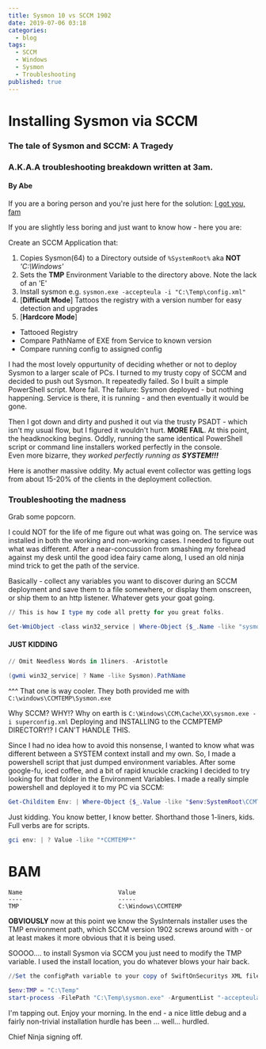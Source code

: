 ```yaml
---
title: Sysmon 10 vs SCCM 1902
date: 2019-07-06 03:18
categories:
  - blog
tags:
  - SCCM
  - Windows
  - Sysmon
  - Troubleshooting
published: true
---
```

# Installing Sysmon via SCCM

### The tale of Sysmon and SCCM:  A Tragedy
### A.K.A.A troubleshooting breakdown written at 3am. 

#### By Abe

If you are a boring person and you're just here for the solution: [I got you, fam](https://github.com/BlueTeamNinja/Tools/tree/master/Installers/)

If you are slightly less boring and just want to know how - here you are: 

Create an SCCM Application that: 
1. Copies Sysmon(64) to a Directory outside of ```%SystemRoot%``` aka **NOT** *'C:\Windows\'* 
2. Sets the **TMP** Environment Variable to the directory above.  Note the lack of an 'E'
3. Install sysmon e.g. ```sysmon.exe -accepteula -i "C:\Temp\config.xml"```
4. [**Difficult Mode**]  Tattoos the registry with a version number for easy detection and upgrades
5. [**Hardcore Mode**]

- Tattooed Registry
- Compare PathName of EXE from Service to known version
- Compare running config to assigned config

I had the most lovely oppurtunity of deciding whether or not to deploy Sysmon to a larger scale of PCs.  I turned to my trusty copy of SCCM and decided to push out Sysmon.  It repeatedly failed.  So I built a simple PowerShell script.  More fail.  The failure:  Sysmon deployed - but nothing happening.  Service is there, it is running - and then eventually it would be gone.  

Then I got down and dirty and pushed it out via the trusty PSADT - which isn't my usual flow, but I figured it wouldn't hurt.  **MORE FAIL**.  At this point, the headknocking begins. 
Oddly, running the same identical PowerShell script or command line installers worked perfectly in the console.  
Even more bizarre, they *worked perfectly running as **SYSTEM!!!***

Here is another massive oddity.  My actual event collector was getting logs from about 15-20% of the clients in the deployment collection.  

### Troubleshooting the madness

Grab some popcorn.

I could NOT for the life of me figure out what was going on.  The service was installed in both the working and non-working cases.  I needed to figure out what was different.  After a near-concussion from smashing my forehead against my desk until the good idea fairy came along, I used an old ninja mind trick to get the path of the service.

Basically - collect any variables you want to discover during an SCCM deployment and save them to a file somewhere, or display them onscreen, or ship them to an http listener.  Whatever gets your goat going.

```PowerShell
// This is how I type my code all pretty for you great folks. 

Get-WmiObject -class win32_service | Where-Object {$_.Name -like "sysmon"} | Select-object -expandProperty PathName
```
#### JUST KIDDING

```PowerShell
// Omit Needless Words in 1liners. -Aristotle

(gwmi win32_service| ? Name -like Sysmon).PathName
```
^^^ That one is way cooler.  They both provided me with ```C:\windows\CCMTEMP\Sysmon.exe``` 

Why SCCM?  WHY!?  Why on earth is  ```C:\Windows\CCM\Cache\XX\sysmon.exe -i superconfig.xml``` Deploying and INSTALLING to the CCMPTEMP DIRECTORY!?  I CAN'T HANDLE THIS. 

Since I had no idea how to avoid this nonsense, I wanted to know what was different between a SYSTEM context install and my own.  So, I made a powershell script that just dumped environment variables.  After some google-fu, iced coffee, and a bit of rapid knuckle cracking I decided to try looking for that folder in the Environment Variables.  I made a really simple powershell and deployed it to my PC via SCCM: 

```Powershell
Get-Childitem Env: | Where-Object {$_.Value -like "$env:SystemRoot\CCMTEMP"}
```

Just kidding.  You know better, I know better.  Shorthand those 1-liners, kids.  Full verbs are for scripts. 

```Powershell
gci env: | ? Value -like "*CCMTEMP*"
```
# BAM

```
Name                           Value
----                           -----
TMP                            C:\Windows\CCMTEMP
```

**OBVIOUSLY** now at this point we know the SysInternals installer uses the TMP environment path, which SCCM version 1902 screws around with - or at least makes it more obvious that it is being used.

SOOOO.... to install Sysmon via SCCM you just need to modify the TMP variable.  I used the install location, you do whatever blows your hair back.

```PowerShell
//Set the configPath variable to your copy of SwiftOnSecuritys XML file

$env:TMP = "C:\Temp"
start-process -FilePath "C:\Temp\sysmon.exe" -ArgumentList "-accepteula -i -c $configPath" -wait

```

I'm tapping out.  Enjoy your morning.  In the end - a nice little debug and a fairly non-trivial installation hurdle has been ... well... hurdled.

Chief Ninja signing off.